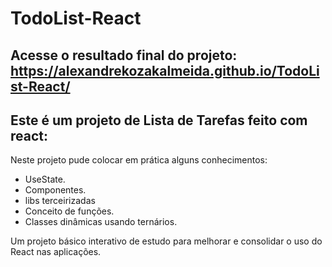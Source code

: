 # TodoList-React

## Acesse o resultado final do projeto: https://alexandrekozakalmeida.github.io/TodoList-React/

## Este é um projeto de Lista de Tarefas feito com react:

Neste projeto pude colocar em prática alguns conhecimentos:
* UseState.
* Componentes.
* libs terceirizadas
* Conceito de funções.
* Classes dinâmicas usando ternários.

Um projeto básico interativo de estudo para melhorar e consolidar o uso do React nas aplicações.

